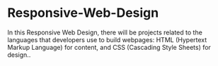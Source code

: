 # Responsive-Web-Design
In this Responsive Web Design, there will be projects related to the languages that developers use to build webpages: HTML (Hypertext Markup Language) for content, and CSS (Cascading Style Sheets) for design..
